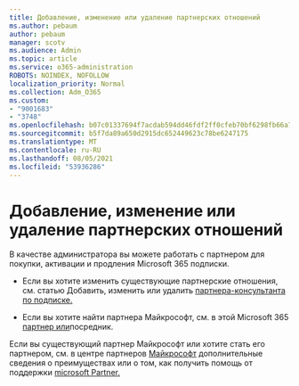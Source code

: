 ```yaml
---
title: Добавление, изменение или удаление партнерских отношений
ms.author: pebaum
author: pebaum
manager: scotv
ms.audience: Admin
ms.topic: article
ms.service: o365-administration
ROBOTS: NOINDEX, NOFOLLOW
localization_priority: Normal
ms.collection: Adm_O365
ms.custom:
- "9001683"
- "3748"
ms.openlocfilehash: b07c01337694f7acdab594dd46fdf2ff0cfeb70bf6298fb66a7e6736f8a98e96
ms.sourcegitcommit: b5f7da89a650d2915dc652449623c78be6247175
ms.translationtype: MT
ms.contentlocale: ru-RU
ms.lasthandoff: 08/05/2021
ms.locfileid: "53936286"
---
```

# <a name="add-change-or-remove-a-partner-relationship"></a>Добавление, изменение или удаление партнерских отношений

В качестве администратора вы можете работать с партнером для покупки, активации и продления Microsoft 365 подписки. 

- Если вы хотите изменить существующие партнерские отношения, см. статью Добавить, изменить или удалить [партнера-консультанта по подписке.](https://docs.microsoft.com/microsoft-365/admin/misc/add-partner?view=o365-worldwide)

- Если вы хотите найти партнера Майкрософт, см. в этой Microsoft 365 [партнер или](https://docs.microsoft.com/microsoft-365/admin/manage/find-your-partner-or-reseller?view=o365-worldwide)посредник.

Если вы существующий партнер Майкрософт или хотите стать его партнером, см. в центре партнеров [Майкрософт](https://support.microsoft.com/help/4499930/partner-center-overview) дополнительные сведения о преимуществах или о том, как получить помощь от поддержки [microsoft Partner.](https://aka.ms/partnersupport)
